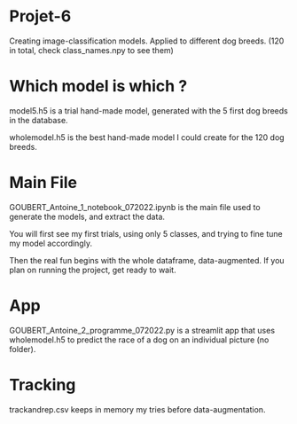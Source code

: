 # Projet-6

Creating image-classification models.
Applied to different dog breeds. (120 in total, check class_names.npy to see them) 

# Which model is which ?

model5.h5 is a trial hand-made model, generated with the 5 first dog breeds in the database.

wholemodel.h5 is the best hand-made model I could create for the 120 dog breeds.


# Main File

GOUBERT_Antoine_1_notebook_072022.ipynb is the main file used to generate the models, and extract the data.

You will first see my first trials, using only 5 classes, and trying to fine tune my model accordingly.

Then the real fun begins with the whole dataframe, data-augmented. If you plan on running the project, get ready to wait.

# App

GOUBERT_Antoine_2_programme_072022.py is a streamlit app that uses wholemodel.h5 to predict the race of a dog on an individual picture (no folder).

# Tracking

trackandrep.csv keeps in memory my tries before data-augmentation.
